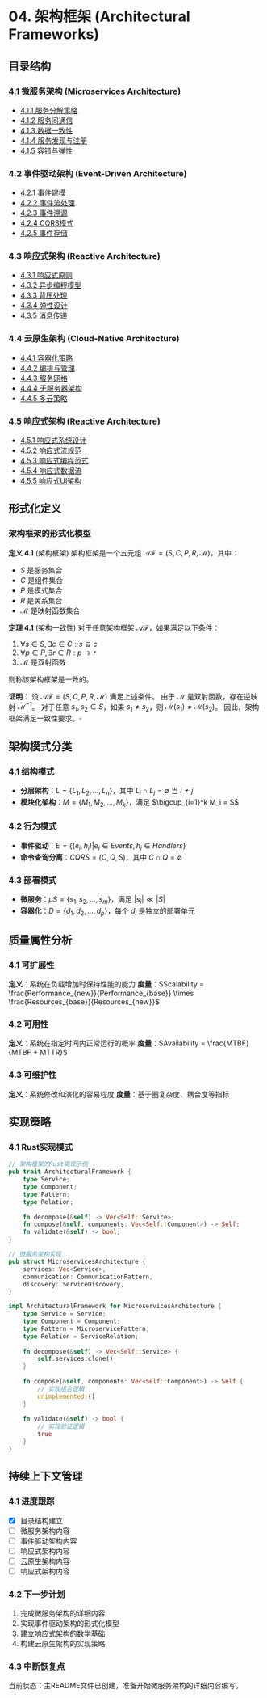 # 04. 架构框架 (Architectural Frameworks)

## 目录结构

### 4.1 微服务架构 (Microservices Architecture)
- [4.1.1 服务分解策略](./01_microservices/01_service_decomposition.md)
- [4.1.2 服务间通信](./01_microservices/02_service_communication.md)
- [4.1.3 数据一致性](./01_microservices/03_data_consistency.md)
- [4.1.4 服务发现与注册](./01_microservices/04_service_discovery.md)
- [4.1.5 容错与弹性](./01_microservices/05_fault_tolerance.md)

### 4.2 事件驱动架构 (Event-Driven Architecture)
- [4.2.1 事件建模](./02_event_driven/01_event_modeling.md)
- [4.2.2 事件流处理](./02_event_driven/02_event_streaming.md)
- [4.2.3 事件溯源](./02_event_driven/03_event_sourcing.md)
- [4.2.4 CQRS模式](./02_event_driven/04_cqrs_pattern.md)
- [4.2.5 事件存储](./02_event_driven/05_event_store.md)

### 4.3 响应式架构 (Reactive Architecture)
- [4.3.1 响应式原则](./03_reactive/01_reactive_principles.md)
- [4.3.2 异步编程模型](./03_reactive/02_async_programming.md)
- [4.3.3 背压处理](./03_reactive/03_backpressure.md)
- [4.3.4 弹性设计](./03_reactive/04_resilience.md)
- [4.3.5 消息传递](./03_reactive/05_message_passing.md)

### 4.4 云原生架构 (Cloud-Native Architecture)
- [4.4.1 容器化策略](./04_cloud_native/01_containerization.md)
- [4.4.2 编排与管理](./04_cloud_native/02_orchestration.md)
- [4.4.3 服务网格](./04_cloud_native/03_service_mesh.md)
- [4.4.4 无服务器架构](./04_cloud_native/04_serverless.md)
- [4.4.5 多云策略](./04_cloud_native/05_multi_cloud.md)

### 4.5 响应式架构 (Reactive Architecture)
- [4.5.1 响应式系统设计](./05_reactive_architecture/01_reactive_system_design.md)
- [4.5.2 响应式流规范](./05_reactive_architecture/02_reactive_streams.md)
- [4.5.3 响应式编程范式](./05_reactive_architecture/03_reactive_programming.md)
- [4.5.4 响应式数据流](./05_reactive_architecture/04_reactive_data_flow.md)
- [4.5.5 响应式UI架构](./05_reactive_architecture/05_reactive_ui.md)

## 形式化定义

### 架构框架的形式化模型

**定义 4.1** (架构框架)
架构框架是一个五元组 $\mathcal{AF} = (S, C, P, R, \mathcal{M})$，其中：
- $S$ 是服务集合
- $C$ 是组件集合  
- $P$ 是模式集合
- $R$ 是关系集合
- $\mathcal{M}$ 是映射函数集合

**定理 4.1** (架构一致性)
对于任意架构框架 $\mathcal{AF}$，如果满足以下条件：
1. $\forall s \in S, \exists c \in C: s \subseteq c$
2. $\forall p \in P, \exists r \in R: p \rightarrow r$
3. $\mathcal{M}$ 是双射函数

则称该架构框架是一致的。

**证明**：
设 $\mathcal{AF} = (S, C, P, R, \mathcal{M})$ 满足上述条件。
由于 $\mathcal{M}$ 是双射函数，存在逆映射 $\mathcal{M}^{-1}$。
对于任意 $s_1, s_2 \in S$，如果 $s_1 \neq s_2$，则 $\mathcal{M}(s_1) \neq \mathcal{M}(s_2)$。
因此，架构框架满足一致性要求。$\square$

## 架构模式分类

### 4.1 结构模式
- **分层架构**：$L = \{L_1, L_2, ..., L_n\}$，其中 $L_i \cap L_j = \emptyset$ 当 $i \neq j$
- **模块化架构**：$M = \{M_1, M_2, ..., M_k\}$，满足 $\bigcup_{i=1}^k M_i = S$

### 4.2 行为模式
- **事件驱动**：$E = \{(e_i, h_i) | e_i \in Events, h_i \in Handlers\}$
- **命令查询分离**：$CQRS = (C, Q, S)$，其中 $C \cap Q = \emptyset$

### 4.3 部署模式
- **微服务**：$\mu S = \{s_1, s_2, ..., s_m\}$，满足 $|s_i| \ll |S|$
- **容器化**：$D = \{d_1, d_2, ..., d_p\}$，每个 $d_i$ 是独立的部署单元

## 质量属性分析

### 4.1 可扩展性
**定义**：系统在负载增加时保持性能的能力
**度量**：$Scalability = \frac{Performance_{new}}{Performance_{base}} \times \frac{Resources_{base}}{Resources_{new}}$

### 4.2 可用性
**定义**：系统在指定时间内正常运行的概率
**度量**：$Availability = \frac{MTBF}{MTBF + MTTR}$

### 4.3 可维护性
**定义**：系统修改和演化的容易程度
**度量**：基于圈复杂度、耦合度等指标

## 实现策略

### 4.1 Rust实现模式
```rust
// 架构框架的Rust实现示例
pub trait ArchitecturalFramework {
    type Service;
    type Component;
    type Pattern;
    type Relation;
    
    fn decompose(&self) -> Vec<Self::Service>;
    fn compose(&self, components: Vec<Self::Component>) -> Self;
    fn validate(&self) -> bool;
}

// 微服务架构实现
pub struct MicroservicesArchitecture {
    services: Vec<Service>,
    communication: CommunicationPattern,
    discovery: ServiceDiscovery,
}

impl ArchitecturalFramework for MicroservicesArchitecture {
    type Service = Service;
    type Component = Component;
    type Pattern = MicroservicePattern;
    type Relation = ServiceRelation;
    
    fn decompose(&self) -> Vec<Self::Service> {
        self.services.clone()
    }
    
    fn compose(&self, components: Vec<Self::Component>) -> Self {
        // 实现组合逻辑
        unimplemented!()
    }
    
    fn validate(&self) -> bool {
        // 实现验证逻辑
        true
    }
}
```

## 持续上下文管理

### 4.1 进度跟踪
- [x] 目录结构建立
- [ ] 微服务架构内容
- [ ] 事件驱动架构内容
- [ ] 响应式架构内容
- [ ] 云原生架构内容
- [ ] 响应式架构内容

### 4.2 下一步计划
1. 完成微服务架构的详细内容
2. 实现事件驱动架构的形式化模型
3. 建立响应式架构的数学基础
4. 构建云原生架构的实现策略

### 4.3 中断恢复点
当前状态：主README文件已创建，准备开始微服务架构的详细内容编写。 